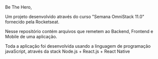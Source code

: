 Be The Hero,

Um projeto desenvolvido através do curso "Semana OmniStack 11.0" fornecido pela Rocketseat. 

Nesse repositório contém arquivos que remetem ao Backend, Frontend e Mobile de uma aplicação.

Toda a aplicação foi desenvolvida usando a linguagem de programação javaScript, através da stack Node.js + React.js + React Native
